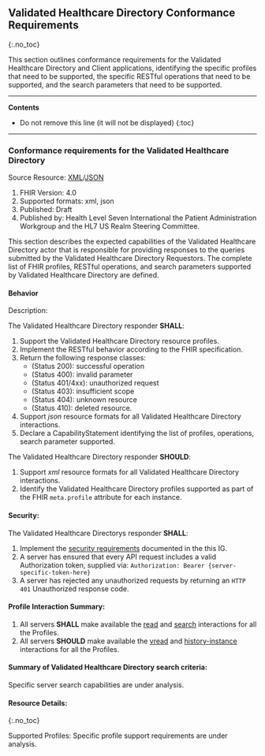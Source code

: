 ## Validated Healthcare Directory Conformance Requirements
{:.no_toc}

This section outlines conformance requirements for the Validated Healthcare Directory and Client applications, identifying the specific profiles that need to be supported, the specific RESTful operations that need to be supported, and the search parameters that need to be supported. 

---

<!-- TOC  the css styling for this is \pages\assets\css\project.css under 'markdown-toc'-->
**Contents**

* Do not remove this line (it will not be displayed)
{:toc}

---

<!-- end TOC -->


### Conformance requirements for the Validated Healthcare Directory

Source Resource: [XML](CapabilityStatement-NatlDir.xml.html)/[JSON](CapabilityStatement-NatlDir.json.html)

1. FHIR Version: 4.0
1. Supported formats: xml, json
1. Published: Draft
1. Published by: Health Level Seven International the Patient Administration Workgroup and the HL7 US Realm Steering Committee.

This section describes the expected capabilities of the Validated Healthcare Directory actor that is responsible for providing responses to the queries submitted by the Validated Healthcare Directory Requestors. The complete list of FHIR profiles, RESTful operations, and search parameters supported by Validated Healthcare Directory are defined. 

#### Behavior

Description:

The Validated Healthcare Directory responder **SHALL**: 

1. Support the Validated Healthcare Directory resource profiles.
1. Implement the RESTful behavior according to the FHIR specification.
1. Return the following response classes:
   - (Status 200): successful operation
   - (Status 400): invalid parameter
   - (Status 401/4xx): unauthorized request
   - (Status 403): insufficient scope
   - (Status 404): unknown resource
   - (Status 410): deleted resource.
1. Support *json* resource formats for all Validated Healthcare Directory interactions.
1. Declare a CapabilityStatement identifying the list of profiles, operations, search parameter supported.

The Validated Healthcare Directory responder **SHOULD**:

1. Support *xml* resource formats for all Validated Healthcare Directory interactions.
1. Identify the Validated Healthcare Directory profiles supported as part of the FHIR `meta.profile` attribute for each instance.

#### Security:

The Validated Healthcare Directorys responder **SHALL**:

1. Implement the [security requirements](security.html) documented in the this IG.
1. A server has ensured that every API request includes a valid Authorization token, supplied via: `Authorization: Bearer {server-specific-token-here}`
1. A server has rejected any unauthorized requests by returning an `HTTP 401` Unauthorized response code.

#### Profile Interaction Summary:

1. All servers **SHALL** make available the [read](http://hl7.org/fhir/STU3/http.html#read) and [search](http://hl7.org/fhir/STU3/http.html#search) interactions for all the Profiles.
1. All servers **SHOULD** make available the [vread](http://hl7.org/fhir/STU3/http.html#vread) and [history-instance](http://hl7.org/fhir/STU3/http.html#history) interactions for all the Profiles.

#### Summary of Validated Healthcare Directory search criteria:

Specific server search capabilities are under analysis. 

#### Resource  Details:

{:.no_toc}

Supported Profiles:  Specific profile support requirements are under analysis.

<p></p>
